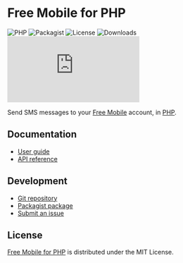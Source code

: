 # Free Mobile for PHP
![PHP](https://badgen.net/packagist/php/cedx/free-mobile) ![Packagist](https://badgen.net/packagist/v/cedx/free-mobile) ![License](https://badgen.net/packagist/license/cedx/free-mobile) ![Downloads](https://badgen.net/packagist/dt/cedx/free-mobile) ![Coverage](https://badgen.net/codecov/c/github/cedx/free-mobile.php)

Send SMS messages to your [Free Mobile](https://mobile.free.fr) account, in [PHP](https://www.php.net).

## Documentation
- [User guide](https://github.com/cedx/free-mobile.php/wiki)
- [API reference](https://docs.belin.io/free-mobile.php)

## Development
- [Git repository](https://github.com/cedx/free-mobile.php)
- [Packagist package](https://packagist.org/packages/cedx/free-mobile)
- [Submit an issue](https://github.com/cedx/free-mobile.php/issues)

## License
[Free Mobile for PHP](https://github.com/cedx/free-mobile.php) is distributed under the MIT License.
